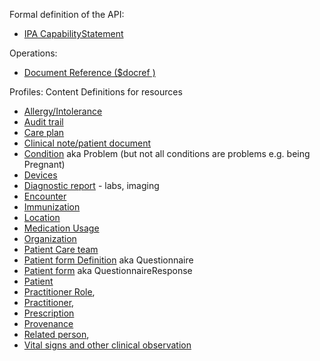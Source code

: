 Formal definition of the API:

* [IPA CapabilityStatement](CapabilityStatement-ipa-server.html)

Operations:

* [Document Reference ($docref )](OperationDefinition-docref.html)

Profiles: Content Definitions for resources

* [Allergy/Intolerance](StructureDefinition-ipa-allergyintolerance.html)
* [Audit trail](StructureDefinition-ipa-auditevent.html)
* [Care plan](StructureDefinition-ipa-careplan.html) 
* [Clinical note/patient document](StructureDefinition-ipa-documentreference.html)
* [Condition](StructureDefinition-ipa-condition.html) aka Problem (but not all conditions are problems e.g. being Pregnant)
* [Devices](StructureDefinition-ipa-device.html)
* [Diagnostic report](StructureDefinition-ipa-diagnosticreport.html) - labs, imaging
* [Encounter](StructureDefinition-ipa-encounter.html)
* [Immunization](StructureDefinition-ipa-immunization.html)
* [Location](StructureDefinition-ipa-location.html)
* [Medication Usage](StructureDefinition-ipa-medicationstatement.html)
* [Organization](StructureDefinition-ipa-organization.html)
* [Patient Care team](StructureDefinition-ipa-careteam.html)
* [Patient form Definition](StructureDefinition-ipa-questionnaire.html) aka Questionnaire
* [Patient form](StructureDefinition-ipa-questionnaireresponse.html) aka QuestionnaireResponse
* [Patient](StructureDefinition-ipa-patient.html)
* [Practitioner Role](StructureDefinition-ipa-practitionerrole.html), 
* [Practitioner](StructureDefinition-ipa-practitioner.html), 
* [Prescription](StructureDefinition-ipa-medicationrequest.html)
* [Provenance](StructureDefinition-ipa-provenance.html) 
* [Related person](StructureDefinition-ipa-relatedperson.html), 
* [Vital signs and other clinical observation](StructureDefinition-ipa-observation.html)